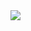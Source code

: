 <a href="http://teamcity/viewType.html?buildTypeId=myID&guest=1"> 
<img src="http://teamcity/app/rest/builds/buildType(id:myID)/statusIcon"/>
</a>
